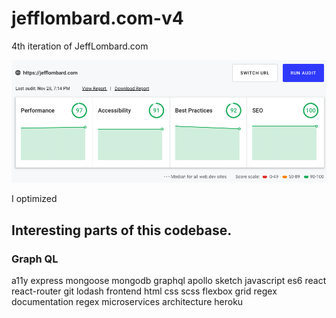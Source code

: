 # jefflombard.com-v4
4th iteration of JeffLombard.com

![google performance scores](docs/performance.png)

I optimized

## Interesting parts of this codebase.

### Graph QL

a11y
express
mongoose
mongodb
graphql
apollo
sketch
javascript
es6
react
react-router
git
lodash
frontend
html
css
scss
flexbox
grid
regex
documentation
regex
microservices
architecture
heroku